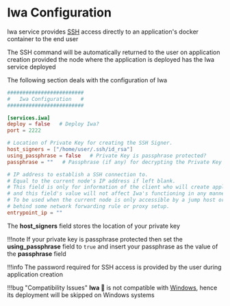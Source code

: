 # Iwa Configuration

Iwa service provides [SSH](https://www.ssh.com/ssh/protocol/) access directly to an application's docker container to the end user

The SSH command will be automatically returned to the user on application creation provided the node where the application is deployed has the Iwa service deployed

The following section deals with the configuration of Iwa

```toml
#########################
#   Iwa Configuration   #
#########################

[services.iwa]
deploy = false   # Deploy Iwa?
port = 2222

# Location of Private Key for creating the SSH Signer.
host_signers = ["/home/user/.ssh/id_rsa"]
using_passphrase = false   # Private Key is passphrase protected?
passphrase = ""   # Passphrase (if any) for decrypting the Private Key

# IP address to establish a SSH connection to.
# Equal to the current node's IP address if left blank.
# This field is only for information of the client who will create applications 
# and this field's value will not affect Iwa's functioning in any manner.
# To be used when the current node is only accessible by a jump host or 
# behind some network forwarding rule or proxy setup.
entrypoint_ip = ""
```

The **host_signers** field stores the location of your private key

!!!note
    If your private key is passphrase protected then set the **using_passphrase** field to `true` and insert your passphrase as the value of the **passphrase** field

!!!info
    The password required for SSH access is provided by the user during application creation 

!!!bug "Compatibility Issues"
    **Iwa 🗿** is not compatible with [Windows](https://www.microsoft.com/en-in/windows), hence its deployment will be skipped on Windows systems